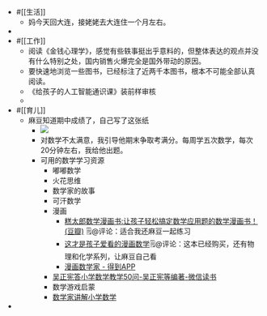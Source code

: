 - #[[生活]]
    - 妈今天回大连，接姥姥去大连住一个月左右。
- 
- #[[工作]]
    - 阅读《金钱心理学》，感觉有些轶事挺出乎意料的，但整体表达的观点并没有什么特别之处，国内销售火爆完全是国外带动的原因。
    - 要快速地浏览一些图书，已经标注了近两千本图书，根本不可能全部认真阅读。
    - 《给孩子的人工智能通识课》装前样审核
    - 
- #[[育儿]]
    - 麻豆知道期中成绩了，自己写了这张纸
        - ![](https://firebasestorage.googleapis.com/v0/b/firescript-577a2.appspot.com/o/imgs%2Fapp%2Fxinyiheng%2FC9vCUvgwFH.png?alt=media&token=396b70ef-ac52-44c5-b204-20e870f3b554)
        - 对数学不太满意，我引导他期末争取考满分。每周学五次数学，每次20分钟左右，我给他出题。
        - 可用的数学学习资源
            - 嘟嘟数学
            - 火花思维
            - 数学家的故事
            - 可汗数学
            - 漫画
                - [糕太郎数学漫画书:让孩子轻松搞定数学应用题的数学漫画书！ (豆瓣)](https://book.douban.com/subject/36432976/) 🗒@评论：适合我还麻豆一起练习
                - [这才是孩子爱看的漫画数学](https://www.zhihu.com/tardis/zm/art/549085232?source_id=1003)🗒@评论：这本已经购买，还有物理和化学系列，让麻豆自己看
                - [漫画数学家 - 得到APP](https://www.dedao.cn/ebook/reader?id=BpM1nLOerPa1XOp27zqQ8KGR56loVWrDqb2wdLygv94jYmnENDxAMZJBkbNzEblg)
            - [吴正宪答小学数学教学50问-吴正宪等编著-微信读书](https://weread.qq.com/web/bookDetail/1b3329007219803d1b32e53)
            - 数学游戏启蒙
            - [数学家讲解小学数学](hook://file/f9slrwkkW?p=d2FuZ3hpYW9odWkvRGVza3RvcA==&n=%E6%95%B0%E5%AD%A6%E5%AE%B6%E8%AE%B2%E8%A7%A3%E5%B0%8F%E5%AD%A6%E6%95%B0%E5%AD%A6%20%28%5B%E7%BE%8E%5D%E4%BC%8D%E9%B8%BF%E7%86%99%20%28Hung%2DHsi%20Wu%29%29%20%28Z%2DLibrary%29%2Epdf)
- 
